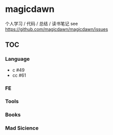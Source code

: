 # magicdawn

个人学习 / 代码 / 总结 / 读书笔记 see https://github.com/magicdawn/magicdawn/issues

## TOC

### Language
- c #49
- cc #61

### FE

### Tools

### Books

### Mad Sicience
